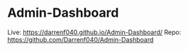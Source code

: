 # Admin-Dashboard

Live: https://darrenf040.github.io/Admin-Dashboard/
Repo: https://github.com/Darrenf040/Admin-Dashboard

